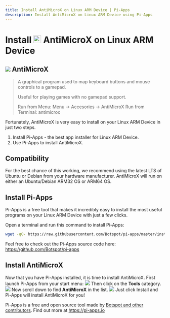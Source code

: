 ```yaml
---
title: Install AntiMicroX on Linux ARM Device | Pi-Apps
description: Install AntiMicroX on Linux ARM Device using Pi-Apps
---
```

<div class="simple-install-content content">

# Install <img src="/img/app-icons/AntiMicroX/icon-64.png" height=24> AntiMicroX on Linux ARM Device

## <img src="/img/app-icons/AntiMicroX/icon-64.png"> AntiMicroX
> A graphical program used to map keyboard buttons and mouse controls to a gamepad.
> 
> Useful for playing games with no gamepad support.
> 
> Run from Menu: Menu -> Accesories -> AntiMicroX
> Run from Terminal: antimicrox

Fortunately, AntiMicroX is very easy to install on your Linux ARM Device in just two steps.
1. Install Pi-Apps - the best app installer for Linux ARM Device.
2. Use Pi-Apps to install AntiMicroX.
</div>
<div class="simple-install-content content">

## Compatibility
For the best chance of this working, we recommend using the latest LTS of Ubuntu or Debian from your hardware manufacturer.
AntiMicroX will run on either an Ubuntu/Debian ARM32 OS or ARM64 OS.
</div>
<div class="simple-install-content content">

## Install Pi-Apps

Pi-Apps is a free tool that makes it incredibly easy to install the most useful programs on your Linux ARM Device with just a few clicks.

Open a terminal and run this command to install Pi-Apps:
```bash
wget -qO- https://raw.githubusercontent.com/Botspot/pi-apps/master/install | bash
```
Feel free to check out the Pi-Apps source code here: https://github.com/Botspot/pi-apps
</div>
<div class="simple-install-content content">

## Install AntiMicroX

Now that you have Pi-Apps installed, it is time to install AntiMicroX.
First launch Pi-Apps from your start menu:
<img src="/img/start-menu.png">
Then click on the <b>Tools</b> category.
<img src="/img/category-selections/Tools.png">
Now scroll down to find <b>AntiMicroX</b> in the list.
<img src="/img/app-icons/AntiMicroX/app-selection.png">
Just click Install and Pi-Apps will install AntiMicroX for you!
</div>
<div class="simple-install-content content">

Pi-Apps is a free and open source tool made by [Botspot and other contributors](/about/#contributors). Find out more at https://pi-apps.io
</div>
